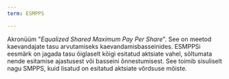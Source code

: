 ```yaml
---
term: ESMPPS

---
```

Akronüüm "*Equalized Shared Maximum Pay Per Share*". See on meetod kaevandajate tasu arvutamiseks kaevandamisbasseinides. ESMPPSi eesmärk on jagada tasu õiglaselt kõigi esitatud aktsiate vahel, sõltumata nende esitamise ajastusest või basseini õnnestumisest. See toimib sisuliselt nagu SMPPS, kuid lisatud on esitatud aktsiate võrdsuse mõiste.
